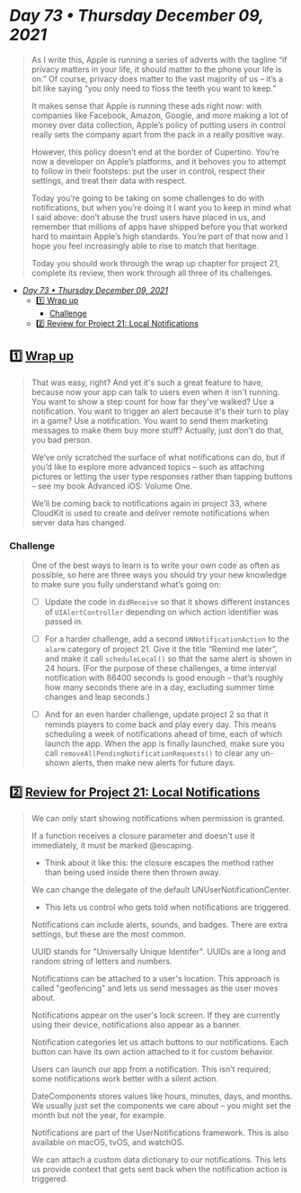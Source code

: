 # *Day 73 • Thursday December 09, 2021*

> As I write this, Apple is running a series of adverts with the tagline “if privacy matters in your life, it should matter to the phone your life is on.” Of course, privacy does matter to the vast majority of us – it’s a bit like saying “you only need to floss the teeth you want to keep.”
> 
> It makes sense that Apple is running these ads right now: with companies like Facebook, Amazon, Google, and more making a lot of money over data collection, Apple’s policy of putting users in control really sets the company apart from the pack in a really positive way.
> 
> However, this policy doesn’t end at the border of Cupertino. You’re now a developer on Apple’s platforms, and it behoves you to attempt to follow in their footsteps: put the user in control, respect their settings, and treat their data with respect.
> 
> Today you’re going to be taking on some challenges to do with notifications, but when you’re doing it I want you to keep in mind what I said above: don’t abuse the trust users have placed in us, and remember that millions of apps have shipped before you that worked hard to maintain Apple’s high standards. You’re part of that now and I hope you feel increasingly able to rise to match that heritage.
> 
> Today you should work through the wrap up chapter for project 21, complete its review, then work through all three of its challenges.

- [*Day 73 • Thursday December 09, 2021*](#day-73--thursday-december-09-2021)
  - [:one: Wrap up](#one-wrap-up)
    - [Challenge](#challenge)
  - [:two:  Review for Project 21: Local Notifications](#two--review-for-project-21-local-notifications)

## :one: [Wrap up](https://www.hackingwithswift.com/read/21/4/wrap-up) 

> That was easy, right? And yet it's such a great feature to have, because now your app can talk to users even when it isn't running. You want to show a step count for how far they've walked? Use a notification. You want to trigger an alert because it's their turn to play in a game? Use a notification. You want to send them marketing messages to make them buy more stuff? Actually, just don't do that, you bad person.
> 
> We’ve only scratched the surface of what notifications can do, but if you’d like to explore more advanced topics – such as attaching pictures or letting the user type responses rather than tapping buttons – see my book Advanced iOS: Volume One.
> 
> We’ll be coming back to notifications again in project 33, where CloudKit is used to create and deliver remote notifications when server data has changed.

### Challenge

> One of the best ways to learn is to write your own code as often as possible, so here are three ways you should try your new knowledge to make sure you fully understand what’s going on:
>
>  - [ ]  Update the code in `didReceive` so that it shows different instances of `UIAlertController` depending on which action identifier was passed in.
>
>  - [ ]  For a harder challenge, add a second `UNNotificationAction` to the `alarm` category of project 21. Give it the title “Remind me later”, and make it call `scheduleLocal()` so that the same alert is shown in 24 hours. (For the purpose of these challenges, a time interval notification with 86400 seconds is good enough – that’s roughly how many seconds there are in a day, excluding summer time changes and leap seconds.)
>
>  - [ ]  And for an even harder challenge, update project 2 so that it reminds players to come back and play every day. This means scheduling a week of notifications ahead of time, each of which launch the app. When the app is finally launched, make sure you call `removeAllPendingNotificationRequests()` to clear any un-shown alerts, then make new alerts for future days.

## :two:  [Review for Project 21: Local Notifications](https://www.hackingwithswift.com/review/hws/project-21-local-notifications) 

> We can only start showing notifications when permission is granted.
> 
> If a function receives a closure parameter and doesn't use it immediately, it must be marked @escaping.
> * Think about it like this: the closure escapes the method rather than being used inside there then thrown away.
> 
> We can change the delegate of the default UNUserNotificationCenter.
> * This lets us control who gets told when notifications are triggered.
> 
> Notifications can include alerts, sounds, and badges.
> There are extra settings, but these are the most common.
> 
> UUID stands for "Universally Unique Identifer".
> UUIDs are a long and random string of letters and numbers.
> 
> Notifications can be attached to a user's location.
> This approach is called "geofencing" and lets us send messages as the user moves about.
> 
> Notifications appear on the user's lock screen.
> If they are currently using their device, notifications also appear as a banner.
> 
> Notification categories let us attach buttons to our notifications.
> Each button can have its own action attached to it for custom behavior.
> 
> Users can launch our app from a notification.
> This isn't required; some notifications work better with a silent action.
> 
> DateComponents stores values like hours, minutes, days, and months.
> We usually just set the components we care about – you might set the month but not the year, for example.
> 
> Notifications are part of the UserNotifications framework.
> This is also available on macOS, tvOS, and watchOS.
> 
> We can attach a custom data dictionary to our notifications.
> This lets us provide context that gets sent back when the notification action is triggered.